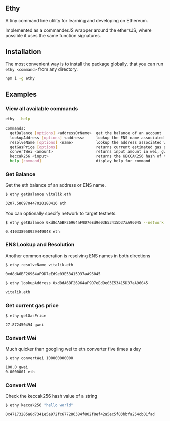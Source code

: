 ## Ethy

A tiny command line utility for learning and developing on Ethereum.

Implemented as a commanderJS wrapper around the ethersJS, where possible it uses the same function signatures.

## Installation

The most convenient way is to install the package globally, that you can run `ethy <command>` from any directory.

```bash
npm i -g ethy
```

## Examples

### View all available commands

```bash
ethy --help

Commands:
  getBalance [options] <addressOrName>  get the balance of an account
  lookupAddress [options] <address>     lookup the ENS name associated with an address
  resolveName [options] <name>          lookup the address associated with an ENS name
  getGasPrice [options]                 returns current estimated gas price
  convertWei <amount>                   returns input amount in wei, gwei and eth
  keccak256 <input>                     returns the KECCAK256 hash of the text bytes
  help [command]                        display help for command
```

### Get Balance

Get the eth balance of an address or ENS name.

```bash
$ ethy getBalance vitalik.eth

3207.586970447020180416 eth
```

You can optionally specify network to target testnets.

```bash
$ ethy getBalance 0xd8dA6BF26964aF9D7eEd9e03E53415D37aA96045 --network rinkeby

0.410338958929449048 eth
```

### ENS Lookup and Resolution

Another common operation is resolving ENS names in both directions

```bash
$ ethy resolveName vitalik.eth

0xd8dA6BF26964aF9D7eEd9e03E53415D37aA96045
```

```bash
$ ethy lookupAddress 0xd8dA6BF26964aF9D7eEd9e03E53415D37aA96045

vitalik.eth
```

### Get current gas price

```bash
$ ethy getGasPrice

27.872450494 gwei
```

### Convert Wei

Much quicker than googling wei to eth converter five times a day

```bash
$ ethy convertWei 100000000000

100.0 gwei
0.0000001 eth
```

### Convert Wei

Check the keccak256 hash value of a string

```bash
$ ethy keccak256 "hello world"

0x47173285a8d7341e5e972fc677286384f802f8ef42a5ec5f03bbfa254cb01fad
```
